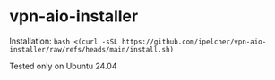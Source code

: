 # vpn-aio-installer

Installation: 
`bash <(curl -sSL https://github.com/ipelcher/vpn-aio-installer/raw/refs/heads/main/install.sh)`

Tested only on Ubuntu 24.04
